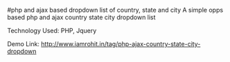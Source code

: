 #php and ajax based dropdown list of country, state and city
A simple opps based php and ajax country state city dropdown list

Technology Used: PHP, Jquery

Demo Link: http://www.iamrohit.in/tag/php-ajax-country-state-city-dropdown

